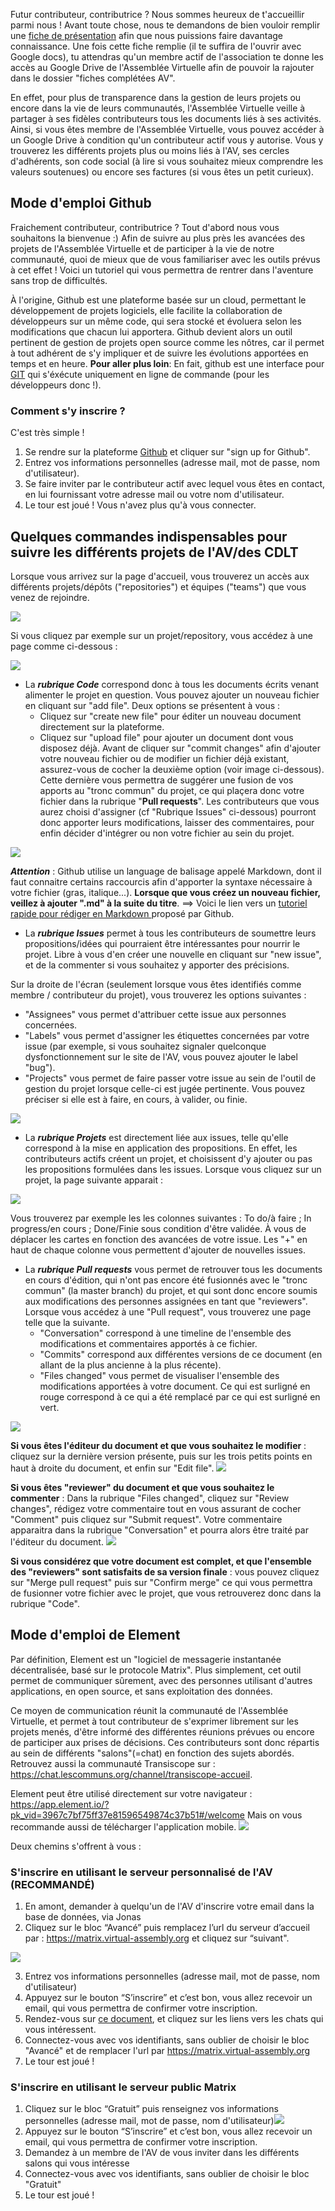 Futur contributeur, contributrice ? 
Nous sommes heureux de t'accueillir parmi nous ! Avant toute chose, nous te demandons de bien vouloir remplir une [fiche de présentation](https://drive.google.com/file/d/1-QgWYTkWd3BKT5r1_bcovluh1foQcuRK/view?usp=sharing) afin que nous puissions faire davantage connaissance.
Une fois cette fiche remplie (il te suffira de l'ouvrir avec Google docs), tu attendras qu'un membre actif de l'association te donne les accès au Google Drive de l'Assemblée Virtuelle afin de pouvoir la rajouter dans le dossier "fiches complétées AV".  

En effet, pour plus de transparence dans la gestion de leurs projets ou encore dans la vie de leurs communautés, l'Assemblée Virtuelle veille à partager à ses fidèles contributeurs tous les documents liés à ses activités.
Ainsi, si vous êtes membre de l'Assemblée Virtuelle, vous pouvez accéder à un Google Drive à condition qu'un contributeur actif vous y autorise. Vous y trouverez les différents projets plus ou moins liés à l'AV, ses cercles d'adhérents, son code social (à lire si vous souhaitez mieux comprendre les valeurs soutenues) ou encore ses factures (si vous êtes un petit curieux).


## Mode d'emploi Github

Fraichement contributeur, contributrice ? 
Tout d'abord nous vous souhaitons la bienvenue :) 
Afin de suivre au plus près les avancées des projets de l'Assemblée Virtuelle et de participer à la vie de notre communauté, quoi de mieux que de vous familiariser avec les outils prévus à cet effet ! 
Voici un tutoriel qui vous permettra de rentrer dans l'aventure sans trop de difficultés.

À l'origine, Github est une plateforme basée sur un cloud, permettant le développement de projets logiciels, elle facilite la collaboration de développeurs sur un même code, qui sera stocké et évoluera selon les modifications que chacun lui apportera. 
Github devient alors un outil pertinent de gestion de projets open source comme les nôtres, car il permet à tout adhérent de s'y impliquer et de suivre les évolutions apportées en temps et en heure. 
**Pour aller plus loin**: En fait, github est une interface pour [GIT](https://git-scm.com/docs/gittutorial) qui s'éxécute uniquement en ligne de commande (pour les développeurs donc !).

### Comment s'y inscrire ?

C'est très simple ! 
1. Se rendre sur la plateforme [Github](https://github.com/) et cliquer sur "sign up for Github".
2. Entrez vos informations personnelles (adresse mail, mot de passe, nom d'utilisateur).
3. Se faire inviter par le contributeur actif avec lequel vous êtes en contact, en lui fournissant votre adresse mail ou votre nom d'utilisateur. 
4. Le tour est joué ! Vous n'avez plus qu'à vous connecter.

## Quelques commandes indispensables pour suivre les différents projets de l'AV/des CDLT

Lorsque vous arrivez sur la page d'accueil, vous trouverez un accès aux différents projets/dépôts ("repositories") et équipes ("teams") que vous venez de rejoindre. 

![](https://pad.lescommuns.org/uploads/upload_5813a5b0ea46fa97c5d060746e4ca82e.png)

Si vous cliquez par exemple sur un projet/repository, vous accédez à une page comme ci-dessous : 

![](https://pad.lescommuns.org/uploads/upload_ff3d1a92a681008c33b14acc432411fe.png)

* La **_rubrique Code_** correspond donc à tous les documents écrits venant alimenter le projet en question. Vous pouvez ajouter un nouveau fichier en        cliquant sur "add file". Deux options se présentent à vous : 
  - Cliquez sur "create new file" pour éditer un nouveau document directement sur la plateforme.
  - Cliquez sur "upload file" pour ajouter un document dont vous disposez déjà.
Avant de cliquer sur "commit changes" afin d'ajouter votre nouveau fichier ou de modifier un fichier déjà existant, assurez-vous de cocher la deuxième option (voir image ci-dessous). Cette dernière vous permettra de suggérer une fusion de vos apports au "tronc commun" du projet, ce qui plaçera donc votre fichier dans la rubrique "**Pull requests**". Les contributeurs que vous aurez choisi d'assigner (cf "Rubrique Issues" ci-dessous) pourront donc apporter leurs modifications, laisser des commentaires, pour enfin décider d'intégrer ou non votre fichier au sein du projet. 

![](https://pad.lescommuns.org/uploads/upload_f45c6389f4044aa9f5c8cc2fe0283a62.png)


**_Attention_** : Github utilise un language de balisage appelé Markdown, dont il faut connaitre certains raccourcis afin d'apporter la syntaxe nécessaire à votre fichier (gras, italique...). **Lorsque que vous créez un nouveau fichier, veillez à ajouter ".md" à la suite du titre**. ==> Voici le lien vers un [tutoriel rapide pour rédiger en Markdown ](https://guides.github.com/features/mastering-markdown/) proposé par Github.


* La **_rubrique Issues_** permet à tous les contributeurs de soumettre leurs propositions/idées qui pourraient être intéressantes pour nourrir le projet. Libre à vous d'en créer une nouvelle en cliquant sur "new issue", et de la commenter si vous souhaitez y apporter des précisions. 

Sur la droite de l'écran (seulement lorsque vous êtes identifiés comme membre / contributeur du projet), vous trouverez les options suivantes : 
  - "Assignees" vous permet d'attribuer cette issue aux personnes concernées.
  - "Labels" vous permet d'assigner les étiquettes concernées par votre issue (par exemple, si vous souhaitez signaler quelconque dysfonctionnement sur le site de l'AV, vous pouvez ajouter le label "bug").
  - "Projects" vous permet de faire passer votre issue au sein de l'outil de gestion du projet lorsque celle-ci est jugée pertinente. Vous pouvez préciser si elle est à faire, en cours, à valider, ou finie. 
  
![](https://pad.lescommuns.org/uploads/upload_63d8413d1ff5b43588a16bf3f179013a.png)


* La **_rubrique Projets_** est directement liée aux issues, telle qu'elle correspond à la mise en application des propositions. En effet, les contributeurs actifs créent un projet, et choisissent d'y ajouter ou pas les propositions formulées dans les issues. Lorsque vous cliquez sur un projet, la page suivante apparait : 

![](https://pad.lescommuns.org/uploads/upload_3515d43fadf06ebd5de079c45065f9f3.png)

Vous trouverez par exemple les les colonnes suivantes : To do/à faire ; In progress/en cours ; Done/Finie sous condition d'être validée. À vous de déplacer les cartes en fonction des avancées de votre issue. 
Les "+" en haut de chaque colonne vous permettent d'ajouter de nouvelles issues. 


* La **_rubrique Pull requests_** vous permet de retrouver tous les documents en cours d'édition, qui n'ont pas encore été fusionnés avec le "tronc commun" (la master branch) du projet, et qui sont donc encore soumis aux modifications des personnes assignées en tant que "reviewers". Lorsque vous accédez à une "Pull request", vous trouverez une page telle que la suivante.
  - "Conversation" correspond à une timeline de l'ensemble des modifications et commentaires apportés à ce fichier.
  - "Commits" correspond aux différentes versions de ce document (en allant de la plus ancienne à la plus récente). 
  - "Files changed" vous permet de visualiser l'ensemble des modifications apportées à votre document. Ce qui est surligné en rouge correspond à ce qui a été remplacé par ce qui est surligné en vert. 

![](https://pad.lescommuns.org/uploads/upload_e1e31f5ae1dc55c697b698b631e6ded2.png)

**Si vous êtes l'éditeur du document et que vous souhaitez le modifier** : cliquez sur la dernière version présente, puis sur les trois petits points en haut à droite du document, et enfin sur "Edit file".
![](https://pad.lescommuns.org/uploads/upload_a406622076f20f910c71bc6653ae608f.png)

**Si vous êtes "reviewer" du document et que vous souhaitez le commenter** : Dans la rubrique "Files changed", cliquez sur "Review changes", rédigez votre commentaire tout en vous assurant de cocher "Comment" puis cliquez sur "Submit request". Votre commentaire apparaitra dans la rubrique "Conversation" et pourra alors être traité par l'éditeur du document. 
![](https://pad.lescommuns.org/uploads/upload_9a74b6ff89117f64f37c628b55f1410d.png)

**Si vous considérez que votre document est complet, et que l'ensemble des "reviewers" sont satisfaits de sa version finale** :  vous pouvez cliquez sur "Merge pull request" puis sur "Confirm merge" ce qui vous permettra de fusionner votre fichier avec le projet, que vous retrouverez donc dans la rubrique "Code". 


## Mode d'emploi de Element

Par définition, Element est un "logiciel de messagerie instantanée décentralisée, basé sur le protocole Matrix". Plus simplement, cet outil permet de communiquer sûrement, avec des personnes utilisant d'autres applications, en open source, et sans exploitation des données. 

Ce moyen de communication réunit la communauté de l'Assemblée Virtuelle, et permet à tout contributeur de s'exprimer librement sur les projets menés, d'être informé des différentes réunions prévues ou encore de participer aux prises de décisions. 
Ces contributeurs sont donc répartis au sein de différents "salons"(=chat) en fonction des sujets abordés. 
Retrouvez aussi la communauté Transiscope sur : https://chat.lescommuns.org/channel/transiscope-accueil.

Element peut être utilisé directement sur votre navigateur : https://app.element.io/?pk_vid=3967c7bf75ff37e81596549874c37b51#/welcome 
Mais on vous recommande aussi de télécharger l'application mobile. ![](https://pad.lescommuns.org/uploads/upload_3716b408c1a2d8b27d2907f2a03bbcc4.png)

Deux chemins s'offrent à vous : 

### S'inscrire en utilisant le serveur personnalisé de l'AV (RECOMMANDÉ)

1. En amont, demander à quelqu'un de l'AV d'inscrire votre email dans la base de données, via Jonas
2. Cliquez sur le bloc “Avancé” puis remplacez l’url du serveur d’accueil par : https://matrix.virtual-assembly.org et cliquez sur “suivant". 

![](https://pad.lescommuns.org/uploads/upload_cd033e699925929cee40740314c2e2a3.png)

3. Entrez vos informations personnelles (adresse mail, mot de passe, nom d'utilisateur)
5. Appuyez sur le bouton “S’inscrire” et c’est bon, vous allez recevoir un email, qui vous permettra de confirmer votre inscription.
6. Rendez-vous sur [ce document](https://pad.lescommuns.org/NULi_QmkS0-X9dmlogyY8g#), et cliquez sur les liens vers les chats qui vous intéressent.
7. Connectez-vous avec vos identifiants, sans oublier de choisir le bloc "Avancé" et de remplacer l'url par https://matrix.virtual-assembly.org
8. Le tour est joué ! 

### S'inscrire en utilisant le serveur public Matrix 

1. Cliquez sur le bloc “Gratuit” puis renseignez vos informations personnelles (adresse mail, mot de passe, nom d'utilisateur)![](https://pad.lescommuns.org/uploads/upload_e96466dfdf31e964b45b9d230ee7920e.png)
3. Appuyez sur le bouton “S’inscrire” et c’est bon, vous allez recevoir un email, qui vous permettra de confirmer votre inscription.
6. Demandez à un membre de l'AV de vous inviter dans les différents salons qui vous intéresse 
7. Connectez-vous avec vos identifiants, sans oublier de choisir le bloc "Gratuit" 
8. Le tour est joué !

